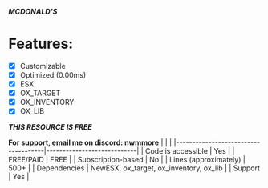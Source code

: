 
*****MCDONALD'S*****

# Features:

* [X] Customizable
* [X] Optimized (0.00ms)
* [X] ESX
* [X] OX_TARGET
* [X] OX_INVENTORY
* [X] OX_LIB

***THIS RESOURCE IS FREE***

**For support, email me on discord: nwmmore**
|                                         |                                |
|-------------------------------------|----------------------------|
| Code is accessible       | Yes                |
| FREE/PAID                     | FREE             |
| Subscription-based      | No                 |
| Lines (approximately)  | 500+             |
| Dependencies                | NewESX, ox_target, ox_inventory, ox_lib |
| Support                           | Yes                 |
